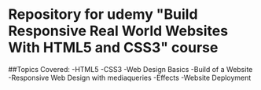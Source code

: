 # Repository for udemy "Build Responsive Real World Websites With HTML5 and CSS3" course

##Topics Covered:
-HTML5
-CSS3
-Web Design Basics
-Build of a Website
-Responsive Web Design with mediaqueries
-Effects
-Website Deployment
